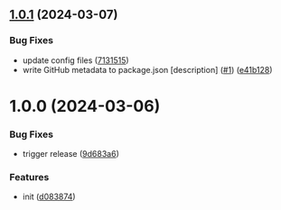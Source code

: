 ## [1.0.1](https://github.com/dword-design/depcheck-detector-bin-name/compare/v1.0.0...v1.0.1) (2024-03-07)


### Bug Fixes

* update config files ([7131515](https://github.com/dword-design/depcheck-detector-bin-name/commit/7131515bdc4dd5aba76fc992149a41ee093e50cb))
* write GitHub metadata to package.json [description] ([#1](https://github.com/dword-design/depcheck-detector-bin-name/issues/1)) ([e41b128](https://github.com/dword-design/depcheck-detector-bin-name/commit/e41b1281cc7a827aa7458e04ebf0fec9d1ef60e4))

# 1.0.0 (2024-03-06)


### Bug Fixes

* trigger release ([9d683a6](https://github.com/dword-design/depcheck-detector-bin-name/commit/9d683a60da6eb747472c8ba26c98e88cfb86e5d5))


### Features

* init ([d083874](https://github.com/dword-design/depcheck-detector-bin-name/commit/d0838741ceded6460590ceaf40022a88ade52850))
